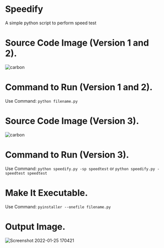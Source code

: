 # Speedify
A simple python script to perform speed test 

# Source Code Image (Version 1 and 2).
![carbon](https://user-images.githubusercontent.com/79792270/150973330-2d8e0149-8c49-42ef-a730-82a78d8ccdda.png)

# Command to Run (Version 1 and 2).
Use Command: `python filename.py` 

# Source Code Image (Version 3).
![carbon](https://user-images.githubusercontent.com/79792270/151672359-c4af8187-5483-4f06-b48c-e868d4f7fb76.png)


# Command to Run (Version 3).
Use Command: `python speedify.py -sp speedtest` or `python speedify.py -speedtest speedtest`

# Make It Executable.
Use Command: `pyinstaller --onefile filename.py`

# Output Image.
![Screenshot 2022-01-25 170421](https://user-images.githubusercontent.com/79792270/150973985-69f58cc6-9bc3-4e01-9de1-ef70540a9778.png)
